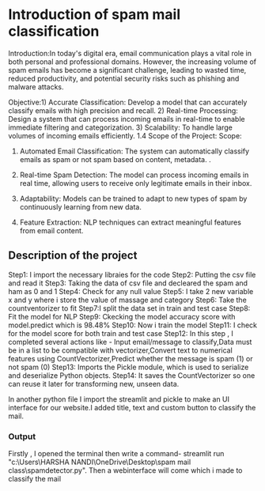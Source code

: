<h1>Introduction of spam mail classification</h1>
<p>Introduction:In today's digital era, email communication plays a vital role in both personal and professional domains. However, the increasing volume of spam emails has become a significant challenge, leading to wasted time, reduced productivity, and potential security risks such as phishing and malware attacks. 

Objective:1)	Accurate Classification: Develop a model that can accurately classify emails with high precision and recall.
2)	Real-time Processing: Design a system that can process incoming emails in real-time to enable immediate filtering and categorization.
3)	Scalability: To handle large volumes of incoming emails efficiently.
1.4	Scope of the Project: 
Scope: 
1)	Automated Email Classification: The system can automatically classify emails as spam or not spam based on content, metadata.
.
2)	Real-time Spam Detection: The model can process incoming emails in real time, allowing users to receive only legitimate emails in their inbox.

3)	Adaptability: Models can be trained to adapt to new types of spam by continuously learning from new data.

4)	Feature Extraction: NLP techniques can extract meaningful features from email content.

</p>

<h2>Description of the project</h2>
<P>Step1: I import the necessary libraies for the code
   Step2: Putting the csv file and read it 
   Step3: Taking the data of csv file and decleared the spam and ham as 0 and 1
   Step4: Check for any null value
   Step5: I take 2 new variable x and y where i store the value of massage and category
   Step6: Take the countventorizer to fit
   Step7:I split the data set in train and test case
   Step8: Fit the model for NLP
   Step9: Ckecking the model accuracy score with model.predict which is 98.48%
   Step10: Now i train the model
   Step11: I check for the model score for both train and test case
   Step12: In this step , I completed several actions like - Input email/message to classify,Data must be in a list to be compatible with vectorizer,Convert text to numerical features using CountVectorizer,Predict whether the message is spam (1) or not spam (0)
   Step13: Imports the Pickle module, which is used to serialize and deserialize Python objects.
   Step14: It saves the CountVectorizer so one can reuse it later for transforming new, unseen data.</P>
   <p>In another python file I import the streamlit and pickle to make an UI interface for our website.I added title, text and custom button to classify the mail.</p>
   <h3>Output</h3>
   <p>Firstly , I opened the terminal then write a command- streamlit run "c:\Users\HARSHA NANDI\OneDrive\Desktop\spam mail class\spamdetector.py". Then a webinterface will come which i made to classify the mail</p>
